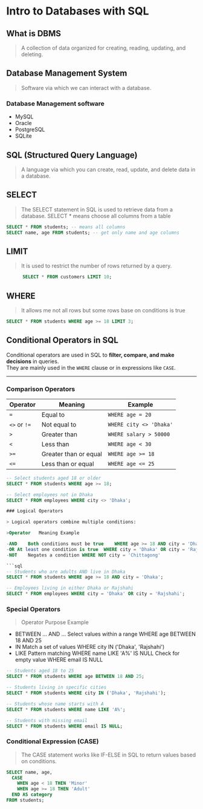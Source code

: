 #  Intro to Databases with SQL 

## What is DBMS
> A collection of data organized for creating, reading, updating, and deleting.
## Database Management System
> Software via which we can interact with a database.
### Database Management software
- MySQL
- Oracle
- PostgreSQL
- SQLite

## SQL (Structured Query Language)
> A language via which you can create, read, update, and delete data in a database.

## SELECT
> The SELECT statement in SQL is used to retrieve data from a database.
> SELECT * means choose all columns from a table
```sql
SELECT * FROM students; -- means all columns
SELECT name, age FROM students; -- get only name and age columns
```

## LIMIT
> It is used to restrict the number of rows returned by a query. 

```sql
      SELECT * FROM customers LIMIT 10;
```

## WHERE
> It allows me not all rows but some rows base on conditions is true
```sql
SELECT * FROM students WHERE age >= 18 LIMIT 3;
```


## Conditional Operators in SQL

Conditional operators are used in SQL to **filter, compare, and make decisions** in queries.  
They are mainly used in the `WHERE` clause or in expressions like `CASE`.

---

### Comparison Operators

| Operator | Meaning | Example |
|----------|---------|---------|
| `=`      | Equal to | `WHERE age = 20` |
| `<>` or `!=` | Not equal to | `WHERE city <> 'Dhaka'` |
| `>`      | Greater than | `WHERE salary > 50000` |
| `<`      | Less than | `WHERE age < 30` |
| `>=`     | Greater than or equal | `WHERE age >= 18` |
| `<=`     | Less than or equal | `WHERE age <= 25` |

```sql
-- Select students aged 18 or older
SELECT * FROM students WHERE age >= 18;

-- Select employees not in Dhaka
SELECT * FROM employees WHERE city <> 'Dhaka';

### Logical Operators

> Logical operators combine multiple conditions:

>Operator	Meaning	Example

-AND	Both conditions must be true	WHERE age >= 18 AND city = 'Dhaka'
-OR	At least one condition is true	WHERE city = 'Dhaka' OR city = 'Rajshahi'
-NOT	Negates a condition	WHERE NOT city = 'Chittagong'

```sql
-- Students who are adults AND live in Dhaka
SELECT * FROM students WHERE age >= 18 AND city = 'Dhaka';

-- Employees living in either Dhaka or Rajshahi
SELECT * FROM employees WHERE city = 'Dhaka' OR city = 'Rajshahi';

```


### Special Operators
> Operator	Purpose	Example
- BETWEEN ... AND ...	Select values within a range	WHERE   age   BETWEEN 18 AND 25
- IN	Match a set of values	WHERE city IN ('Dhaka', 'Rajshahi')
- LIKE	Pattern matching	WHERE name LIKE 'A%'
  IS NULL	Check for empty value	WHERE email IS NULL

```sql
-- Students aged 18 to 25
SELECT * FROM students WHERE age BETWEEN 18 AND 25;

-- Students living in specific cities
SELECT * FROM students WHERE city IN ('Dhaka', 'Rajshahi');

-- Students whose name starts with A
SELECT * FROM students WHERE name LIKE 'A%';

-- Students with missing email
SELECT * FROM students WHERE email IS NULL;
```

### Conditional Expression (CASE)

> The CASE statement works like IF-ELSE in SQL to return values based on conditions.

```sql
SELECT name, age,
  CASE 
    WHEN age < 18 THEN 'Minor'
    WHEN age >= 18 THEN 'Adult'
  END AS category
FROM students;
```